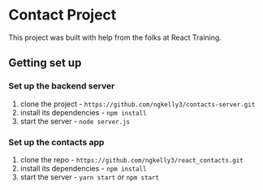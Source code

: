 # Contact Project

This project was built with help from the folks at React Training.

## Getting set up

### Set up the backend server

1. clone the project - `https://github.com/ngkelly3/contacts-server.git`
2. install its dependencies - `npm install`
3. start the server - `node server.js`

### Set up the contacts app
1. clone the repo - `https://github.com/ngkelly3/react_contacts.git`
2. install its dependencies - `npm install`
3. start the server - `yarn start` or `npm start`

